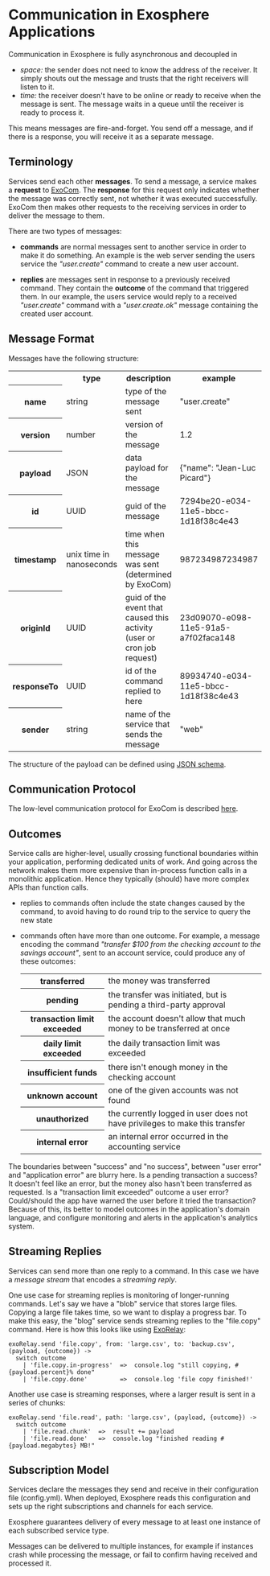 # Communication in Exosphere Applications

Communication in Exosphere is fully asynchronous and decoupled in
* _space:_ the sender does not need to know the address of the receiver.
  It simply shouts out the message and trusts that the right receivers will listen to it.
* _time:_ the receiver doesn't have to be online or ready to receive when the message is sent.
  The message waits in a queue until the receiver is ready to process it.

This means messages are fire-and-forget.
You send off a message, and if there is a response, you will receive it
as a separate message.


## Terminology

Services send each other __messages__.
To send a message, a service makes a __request__ to
[ExoCom](https://github.com/Originate/exocom-dev).
The __response__ for this request only indicates whether
the message was correctly sent,
not whether it was executed successfully.
ExoCom then makes other requests to the receiving services
in order to deliver the message to them.

There are two types of messages:
* __commands__ are normal messages sent to another service
  in order to make it do something.
  An example is the web server sending the users service the _"user.create"_
  command to create a new user account.

* __replies__ are messages sent in response to a previously received command.
  They contain the __outcome__ of the command that triggered them.
  In our example, the users service would reply to a received _"user.create"_ command
  with a _"user.create.ok"_ message containing the created user account.


## Message Format

Messages have the following structure:

<table>
  <tr>
    <th></th>
    <th>type</th>
    <th>description</th>
    <th>example</th>
  </tr>
  <tr>
    <th>name</th>
    <td>string</td>
    <td>type of the message sent</td>
    <td>"user.create"</td>
  </tr>
  <tr>
    <th>version</th>
    <td>number</td>
    <td>version of the message</td>
    <td>1.2</td>
  </tr>
  <tr>
    <th>payload</th>
    <td>JSON</td>
    <td>data payload for the message</td>
    <td>{"name": "Jean-Luc Picard"}</td>
  </tr>
  <tr>
    <th>id</th>
    <td>UUID</td>
    <td>guid of the message</td>
    <td>7294be20-e034-11e5-bbcc-1d18f38c4e43</td>
  </tr>
  <tr>
    <th>timestamp</th>
    <td>unix time in nanoseconds</td>
    <td>time when this message was sent (determined by ExoCom)</td>
    <td>987234987234987</td>
  </tr>
  <tr>
    <th>originId</th>
    <td>UUID</td>
    <td>guid of the event that caused this activity (user or cron job request)</td>
    <td>23d09070-e098-11e5-91a5-a7f02faca148</td>
  </tr>
  <tr>
    <th>responseTo</th>
    <td>UUID</td>
    <td>id of the command replied to here</td>
    <td>89934740-e034-11e5-bbcc-1d18f38c4e43</td>
  </tr>
  <tr>
    <th>sender</th>
    <td>string</td>
    <td>name of the service that sends the message</td>
    <td>"web"</td>
  </tr>
</table>

The structure of the payload can be defined using
[JSON schema](http://json-schema.org).


## Communication Protocol

The low-level communication protocol for ExoCom is described [here](wire-format.md).



## Outcomes

Service calls are higher-level, usually crossing functional boundaries
within your application, performing dedicated units of work.
And going across the network makes them more expensive
than in-process function calls
in a monolithic application.
Hence they typically (should) have more complex APIs than function calls.

* replies to commands often include the state changes caused by the command,
  to avoid having to do round trip to the service to query the new state
* commands often have more than one outcome.
  For example, a message encoding the command
  _"transfer $100 from the checking account to the savings account"_,
  sent to an account service, could produce any of these outcomes:

  <table>
    <tr>
      <th>transferred</th>
      <td>the money was transferred</td>
    </tr>
    <tr>
      <th>pending</th>
      <td>the transfer was initiated, but is pending a third-party approval</td>
    </tr>
    <tr>
      <th>transaction limit exceeded</th>
      <td>the account doesn't allow that much money to be transferred at once</td>
    </tr>
    <tr>
      <th>daily limit exceeded</th>
      <td>the daily transaction limit was exceeded</td>
    </tr>
    <tr>
      <th>insufficient funds</th>
      <td>there isn't enough money in the checking account</td>
    </tr>
    <tr>
      <th>unknown account</th>
      <td>one of the given accounts was not found</td>
    </tr>
    <tr>
      <th>unauthorized</th>
      <td>the currently logged in user does not have privileges to make this transfer</td>
    </tr>
    <tr>
      <th>internal error</th>
      <td>an internal error occurred in the accounting service</td>
    </tr>
  </table>

The boundaries between "success" and "no success",
between "user error" and "application error" are blurry here.
Is a pending transaction a success? It doesn't feel like an error,
but the money also hasn't been transferred as requested.
Is a "transaction limit exceeded" outcome a user error?
Could/should the app have warned the user before it tried the transaction?
Because of this, its better to model outcomes in the application's domain language,
and configure monitoring and alerts in the application's analytics system.


## Streaming Replies

Services can send more than one reply to a command.
In this case we have a _message stream_ that encodes a _streaming reply_.

One use case for streaming replies is monitoring of longer-running commands.
Let's say we have a "blob" service that stores large files.
Copying a large file takes time, so we want to display a progress bar.
To make this easy, the "blog" service sends streaming replies to the "file.copy" command.
Here is how this looks like using [ExoRelay](https://github.com/Originate/exorelay-js):

```livescript
exoRelay.send 'file.copy', from: 'large.csv', to: 'backup.csv', (payload, {outcome}) ->
  switch outcome
    | 'file.copy.in-progress'  =>  console.log "still copying, #{payload.percent}% done"
    | 'file.copy.done'         =>  console.log 'file copy finished!'
```

Another use case is streaming responses, where a larger result is sent in a series of chunks:

```livescript
exoRelay.send 'file.read', path: 'large.csv', (payload, {outcome}) ->
  switch outcome
    | 'file.read.chunk'  =>  result += payload
    | 'file.read.done'   =>  console.log "finished reading #{payload.megabytes} MB!"
```


## Subscription Model

Services declare the messages they send and receive in their configuration file (config.yml).
When deployed, Exosphere reads this configuration and sets up the right
subscriptions and channels for each service.


Exosphere guarantees delivery of every message to at least one instance of
each subscribed service type.

Messages can be delivered to multiple instances,
for example if instances crash while processing the message, or fail to confirm
having received and processed it.

